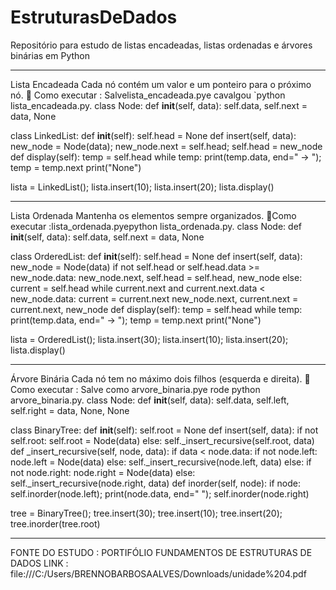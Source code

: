 # EstruturasDeDados
Repositório para estudo de listas encadeadas, listas ordenadas e árvores binárias em Python
____________________________________________________________________________________________

Lista Encadeada
Cada nó contém um valor e um ponteiro para o próximo nó.
📌 Como executar : Salvelista_encadeada.pye cavalgou `python lista_encadeada.py.
class Node:
    def __init__(self, data): self.data, self.next = data, None

class LinkedList:
    def __init__(self): self.head = None
    def insert(self, data):
        new_node = Node(data); new_node.next = self.head; self.head = new_node
    def display(self):
        temp = self.head
        while temp: print(temp.data, end=" -> "); temp = temp.next
        print("None")

lista = LinkedList(); lista.insert(10); lista.insert(20); lista.display()
_______________________________________________________________________________

 Lista Ordenada
Mantenha os elementos sempre organizados.
📌Como executar :lista_ordenada.pyepython lista_ordenada.py.
class Node:
    def __init__(self, data): self.data, self.next = data, None

class OrderedList:
    def __init__(self): self.head = None
    def insert(self, data):
        new_node = Node(data)
        if not self.head or self.head.data >= new_node.data:
            new_node.next, self.head = self.head, new_node
        else:
            current = self.head
            while current.next and current.next.data < new_node.data:
                current = current.next
            new_node.next, current.next = current.next, new_node
    def display(self):
        temp = self.head
        while temp: print(temp.data, end=" -> "); temp = temp.next
        print("None")

lista = OrderedList(); lista.insert(30); lista.insert(10); lista.insert(20); lista.display()
____________________________________________________________________________________________

Árvore Binária
Cada nó tem no máximo dois filhos (esquerda e direita).
📌Como executar : Salve como arvore_binaria.pye rode python arvore_binaria.py.
class Node:
    def __init__(self, data): self.data, self.left, self.right = data, None, None

class BinaryTree:
    def __init__(self): self.root = None
    def insert(self, data):
        if not self.root: self.root = Node(data)
        else: self._insert_recursive(self.root, data)
    def _insert_recursive(self, node, data):
        if data < node.data:
            if not node.left: node.left = Node(data)
            else: self._insert_recursive(node.left, data)
        else:
            if not node.right: node.right = Node(data)
            else: self._insert_recursive(node.right, data)
    def inorder(self, node):
        if node: self.inorder(node.left); print(node.data, end=" "); self.inorder(node.right)

tree = BinaryTree(); tree.insert(30); tree.insert(10); tree.insert(20); tree.inorder(tree.root)
____________________________________________________________________________________________________

FONTE DO ESTUDO : PORTIFÓLIO FUNDAMENTOS DE ESTRUTURAS DE DADOS 
LINK : file:///C:/Users/BRENNOBARBOSAALVES/Downloads/unidade%204.pdf
